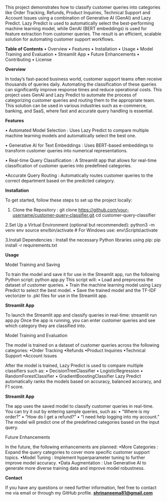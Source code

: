 This project demonstrates how to classify customer queries into categories like Order Tracking, Refunds, Product Inquiries, Technical Support and Account Issues using a combination of Generative AI (GenAI) and Lazy Predict.
Lazy Predict is used to automatically select the best-performing machine learning model, while GenAI (BERT embeddings) is used for feature extraction from customer queries. The result is an efficient, scalable solution for automating customer support workflows.

**Table of Contents**
• Overview
• Features
• Installation
• Usage
• Model Training and Evaluation
• Streamlit App
• Future Enhancements
• Contributing
• License

**Overview**

In today’s fast-paced business world, customer support teams often receive thousands of queries daily. Automating the classification of these queries can significantly improve response times and reduce operational costs. This project uses
GenAI and Lazy Predict to automate the process of categorizing customer queries and routing them to the appropriate team.
This solution can be used in various industries such as e-commerce, banking, and SaaS, where fast and accurate query handling is essential.

**Features**

• Automated Model Selection
: Uses Lazy Predict to compare multiple machine learning models and automatically select the best one.

• Generative AI for Text Embeddings
: Uses BERT-based embeddings to transform customer queries into numerical representations.

• Real-time Query Classification
: A Streamlit app that allows for real-time classification of customer queries into predefined categories.

•Accurate Query Routing
: Automatically routes customer queries to the correct department based on the predicted category.

**Installation**

To get started, follow these steps to set up the project locally:
1. Clone the Repository
:
git clone
https://github.com/your-username/customer-query-classifier.git
cd customer-query-classifier

2.Set Up a Virtual Environment
(optional but recommended):
python3 -m venv env
source env/bin/activate  # For Windows use: env\Scripts\activate

3.Install Dependencies
:
Install the necessary Python libraries using pip:
pip install -r requirements.txt


**Usage**

Model Training and Saving

To train the model and save it for use in the Streamlit app, run the following Python script:
python app.py
This script will:
• Load and preprocess the dataset of customer queries.
• Train the machine learning model using Lazy Predict to select the best model.
• Save the trained model and the TF-IDF vectorizer to .pkl files for use in the Streamlit app.

**Streamlit App**

To launch the Streamlit app and classify queries in real-time:
streamlit run app.py
Once the app is running, you can enter customer queries and see which category they are classified into.

Model Training and Evaluation

The model is trained on a dataset of customer queries across the following categories:
•Order Tracking
•Refunds
•Product Inquiries
•Technical Support
•Account Issues

After the model is trained,
Lazy Predict
is used to compare multiple classifiers such as:
• DecisionTreeClassifier
• LogisticRegression
• RandomForestClassifier
• GradientBoostingClassifier
Lazy Predict automatically ranks the models based on accuracy, balanced accuracy, and F1 score.

**Streamlit App**

The app uses the saved model to classify customer queries in real-time. You can try it out by entering sample queries, such as:
• “Where is my order?”
• “How do I get a refund?”
• “I need help logging into my account.”
The model will predict one of the predefined categories based on the input query.

Future Enhancements

In the future, the following enhancements are planned:
•More Categories
: Expand the query categories to cover more specific customer support topics.
•Model Tuning
: Implement hyperparameter tuning to further improve model accuracy.
•Data Augmentation
: Use Generative AI to generate more diverse training data and improve model robustness.



**Contact**

If you have any questions or need further information, feel free to contact me via email or through my GitHub profile.
**shrinaneema81@gmail.com**

